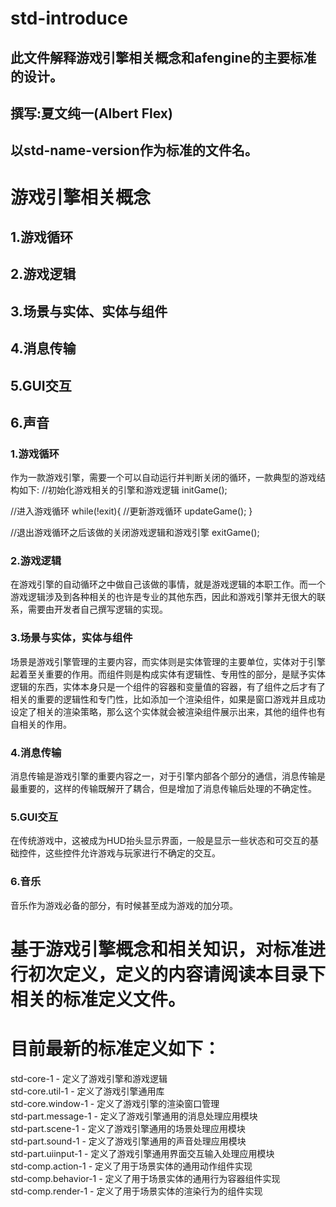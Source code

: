 # std-introduce
## 此文件解释游戏引擎相关概念和afengine的主要标准的设计。
## 撰写:夏文纯一(Albert Flex)

## 以std-name-version作为标准的文件名。

# 游戏引擎相关概念
## 1.游戏循环
## 2.游戏逻辑
## 3.场景与实体、实体与组件
## 4.消息传输
## 5.GUI交互
## 6.声音

### 1.游戏循环
作为一款游戏引擎，需要一个可以自动运行并判断关闭的循环，一款典型的游戏结构如下:
//初始化游戏相关的引擎和游戏逻辑
initGame();

//进入游戏循环
while(!exit){
 //更新游戏循环
 updateGame();
}

//退出游戏循环之后该做的关闭游戏逻辑和游戏引擎
exitGame();

### 2.游戏逻辑
在游戏引擎的自动循环之中做自己该做的事情，就是游戏逻辑的本职工作。而一个游戏逻辑涉及到各种相关的也许是专业的其他东西，因此和游戏引擎并无很大的联系，需要由开发者自己撰写逻辑的实现。

### 3.场景与实体，实体与组件
场景是游戏引擎管理的主要内容，而实体则是实体管理的主要单位，实体对于引擎起着至关重要的作用。而组件则是构成实体有逻辑性、专用性的部分，是赋予实体逻辑的东西，实体本身只是一个组件的容器和变量值的容器，有了组件之后才有了相关的重要的逻辑性和专门性，比如添加一个渲染组件，如果是窗口游戏并且成功设定了相关的渲染策略，那么这个实体就会被渲染组件展示出来，其他的组件也有自相关的作用。

### 4.消息传输
消息传输是游戏引擎的重要内容之一，对于引擎内部各个部分的通信，消息传输是最重要的，这样的传输既解开了耦合，但是增加了消息传输后处理的不确定性。

### 5.GUI交互
在传统游戏中，这被成为HUD抬头显示界面，一般是显示一些状态和可交互的基础控件，这些控件允许游戏与玩家进行不确定的交互。

### 6.音乐
音乐作为游戏必备的部分，有时候甚至成为游戏的加分项。

# 基于游戏引擎概念和相关知识，对标准进行初次定义，定义的内容请阅读本目录下相关的标准定义文件。

# 目前最新的标准定义如下：
std-core-1			- 定义了游戏引擎和游戏逻辑  
std-core.util-1		- 定义了游戏引擎通用库  
std-core.window-1	- 定义了游戏引擎的渲染窗口管理  
std-part.message-1	- 定义了游戏引擎通用的消息处理应用模块  
std-part.scene-1	- 定义了游戏引擎通用的场景处理应用模块  
std-part.sound-1	- 定义了游戏引擎通用的声音处理应用模块  
std-part.uiinput-1	- 定义了游戏引擎通用界面交互输入处理应用模块  
std-comp.action-1	- 定义了用于场景实体的通用动作组件实现  
std-comp.behavior-1 - 定义了用于场景实体的通用行为容器组件实现  
std-comp.render-1	- 定义了用于场景实体的渲染行为的组件实现  